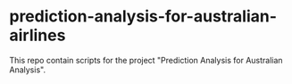 # prediction-analysis-for-australian-airlines
This repo contain scripts for the project "Prediction Analysis for Australian Analysis".
